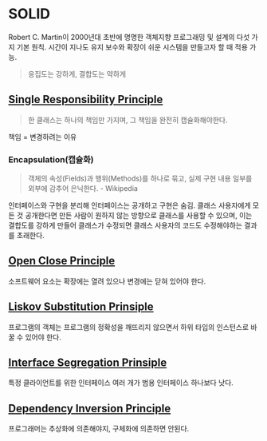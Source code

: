 # SOLID

Robert C. Martin이 2000년대 초반에 명명한 객체지향 프로그래밍 및 설계의 다섯 가지 기본 원칙. 시간이 지나도 유지 보수와 확장이 쉬운 시스템을 만들고자 할 때 적용 가능.

> 응집도는 강하게, 결합도는 약하게

## [Single Responsibility Principle](https://ko.wikipedia.org/wiki/%EB%8B%A8%EC%9D%BC_%EC%B1%85%EC%9E%84_%EC%9B%90%EC%B9%99)

> 한 클래스는 하나의 책임만 가지며, 그 책임을 완전히 캡슐화해야한다.

책임 = 변경하려는 이유

### Encapsulation(캡슐화)

> 객체의 속성(Fields)과 행위(Methods)를 하나로 묶고, 실제 구현 내용 일부를 외부에 감추어 은닉한다. - Wikipedia

인터페이스와 구현을 분리해 인터페이스는 공개하고 구현은 숨김. 클래스 사용자에게 모든 것 공개한다면 만든 사람이 원하지 않는 방향으로 클래스를 사용할 수 있으며, 이는 결합도를 강하게 만들어 클래스가 수정되면 클래스 사용자의 코드도 수정해야하는 결과를 초래한다.

## [Open Close Principle](https://ko.wikipedia.org/wiki/%EA%B0%9C%EB%B0%A9-%ED%8F%90%EC%87%84_%EC%9B%90%EC%B9%99)

소프트웨어 요소는 확장에는 열려 있으나 변경에는 닫혀 있어야 한다.

## [Liskov Substitution Prinsiple](https://ko.wikipedia.org/wiki/%EB%A6%AC%EC%8A%A4%EC%BD%94%ED%94%84_%EC%B9%98%ED%99%98_%EC%9B%90%EC%B9%99)

프로그램의 객체는 프로그램의 정확성을 깨뜨리지 않으면서 하위 타입의 인스턴스로 바꿀 수 있어야 한다.

## [Interface Segregation Prinsiple](https://ko.wikipedia.org/wiki/%EC%9D%B8%ED%84%B0%ED%8E%98%EC%9D%B4%EC%8A%A4_%EB%B6%84%EB%A6%AC_%EC%9B%90%EC%B9%99)

특정 클라이언트를 위한 인터페이스 여러 개가 범용 인터페이스 하나보다 낫다.

## [Dependency Inversion Principle](https://ko.wikipedia.org/wiki/%EC%9D%98%EC%A1%B4%EA%B4%80%EA%B3%84_%EC%97%AD%EC%A0%84_%EC%9B%90%EC%B9%99)

프로그래머는 추상화에 의존해야지, 구체화에 의존하면 안된다.
